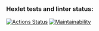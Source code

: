 ### Hexlet tests and linter status:
[![Actions Status](https://github.com/Vusalhey/frontend-project-44/workflows/hexlet-check/badge.svg)](https://github.com/Vusalhey/frontend-project-44/actions)
[![Maintainability](https://api.codeclimate.com/v1/badges/b31070edb6863193f6dd/maintainability)](https://codeclimate.com/github/Vusalhey/frontend-project-44/maintainability)